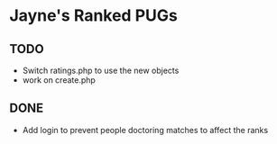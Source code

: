 # Jayne's Ranked PUGs

## TODO
* Switch ratings.php to use the new objects
* work on create.php
## DONE
* Add login to prevent people doctoring matches to affect the ranks
